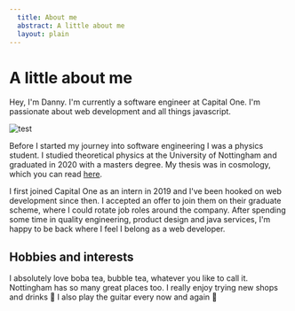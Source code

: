 ```yaml
---
  title: About me
  abstract: A little about me
  layout: plain
---
```


# A little about me

Hey, I'm Danny. I'm currently a software engineer at Capital One. I'm passionate about web development and all things javascript.

![test](/img/boat_image.jpeg)

Before I started my journey into software engineering I was a physics student. I studied theoretical physics at the University of Nottingham and graduated in 2020 with a masters degree. My thesis was in cosmology, which you can read [here](/projects/scalar-fields-in-cosmology).

I first joined Capital One as an intern in 2019 and I've been hooked on web development since then. I accepted an offer to join them on their graduate scheme, where I could rotate job roles around the company. After spending some time in quality engineering, product design and java services, I'm happy to be back where I feel I belong as a web developer.

## Hobbies and interests

I absolutely love boba tea, bubble tea, whatever you like to call it. Nottingham has so many great places too. I really enjoy trying new shops and drinks 🧋 I also play the guitar every now and again 🎸
